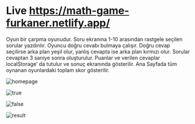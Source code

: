
# Live https://math-game-furkaner.netlify.app/

 Oyun bir çarpma oyunudur. Soru ekranına 1-10 arasından rastgele seçilen sorular yazdırılır. Oyuncu doğru cevabı bulmaya çalışır. Doğru cevap seçilirse arka plan yeşil olur, yanlış cevapta ise arka plan kırmızı olur. Sorular cevaptan 3 saniye sonra oluşturulur. Puanlar ve verilen cevaplar localStorage’ da tutulur ve sonuç ekranında gösterilir. Ana Sayfada tüm oynanan oyunlardaki toplam skor gösterilir.


![homepage](https://user-images.githubusercontent.com/50375267/163819535-578b69a1-b15d-46b4-91fa-1fed355febdd.jpg)

![true](https://user-images.githubusercontent.com/50375267/163819604-62466a9d-ef00-424a-8728-7a1c192d17e6.jpg)

![false](https://user-images.githubusercontent.com/50375267/163819702-46798c52-1884-40f7-9ff8-f5b88ae11f60.jpg)

![result](https://user-images.githubusercontent.com/50375267/163819743-d8addbac-0019-4689-b137-f4829f03f5af.jpg)
